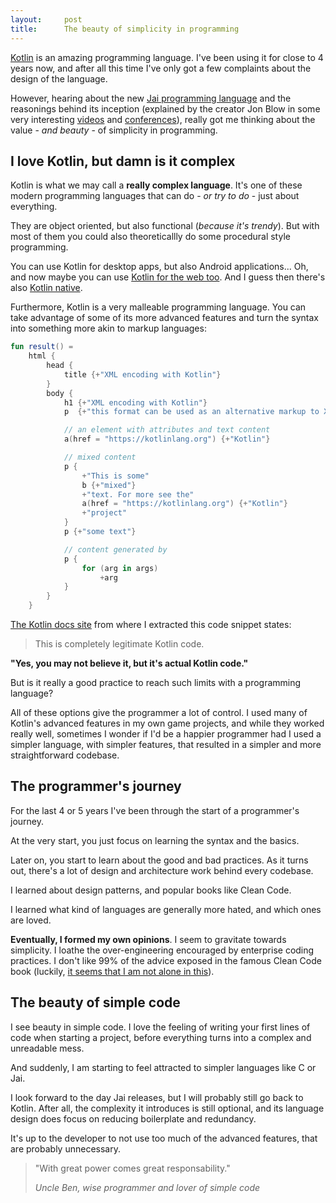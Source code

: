 ```yaml
---
layout:     post
title:      The beauty of simplicity in programming
---
```


[Kotlin](https://kotlinlang.org/) is an amazing programming language. I've been using it for close to 4 years now, and after all this time I've only got a few complaints about the design of the language.

However, hearing about the new [Jai programming language](https://github.com/BSVino/JaiPrimer/blob/master/JaiPrimer.md) and the reasonings behind its inception (explained by the creator Jon Blow in some very interesting [videos](https://www.youtube.com/watch?v=TH9VCN6UkyQ) and [conferences](https://www.youtube.com/watch?v=uZgbKrDEzAs)), really got me thinking about the value - *and beauty* - of simplicity in programming.

## I love Kotlin, but damn is it complex

Kotlin is what we may call a **really complex language**. It's one of these modern programming languages that can do - *or try to do* - just about everything.

They are object oriented, but also functional (_because it's trendy_). But with most of them you could also theoreticallly do some procedural style programming.

You can use Kotlin for desktop apps, but also Android applications... Oh, and now maybe you can use [Kotlin for the web too](https://kotlinlang.org/docs/js-overview.html). And I guess then there's also [Kotlin native](https://kotlinlang.org/docs/native-overview.html).

Furthermore, Kotlin is a very malleable programming language. You can take advantage of some of its more advanced features and turn the syntax into something more akin to markup languages:

```kotlin
fun result() =
    html {
        head {
            title {+"XML encoding with Kotlin"}
        }
        body {
            h1 {+"XML encoding with Kotlin"}
            p  {+"this format can be used as an alternative markup to XML"}

            // an element with attributes and text content
            a(href = "https://kotlinlang.org") {+"Kotlin"}

            // mixed content
            p {
                +"This is some"
                b {+"mixed"}
                +"text. For more see the"
                a(href = "https://kotlinlang.org") {+"Kotlin"}
                +"project"
            }
            p {+"some text"}

            // content generated by
            p {
                for (arg in args)
                    +arg
            }
        }
    }

```

[The Kotlin docs site](https://kotlinlang.org/docs/type-safe-builders.html) from where I extracted this code snippet states:

> This is completely legitimate Kotlin code.

**"Yes, you may not believe it, but it's actual Kotlin code."**

But is it really a good practice to reach such limits with a programming language?

All of these options give the programmer a lot of control. I used many of Kotlin's advanced features in my own game projects, and while they worked really well, sometimes I wonder if I'd be a happier programmer had I used a simpler language, with simpler features, that resulted in a simpler and more straightforward codebase.


## The programmer's journey

For the last 4 or 5 years I've been through the start of a programmer's journey.

At the very start, you just focus on learning the syntax and the basics.

Later on, you start to learn about the good and bad practices. As it turns out, there's a lot of design and architecture work behind every codebase.

I learned about design patterns, and popular books like Clean Code.

I learned what kind of languages are generally more hated, and which ones are loved.

**Eventually, I formed my own opinions**. I seem to gravitate towards simplicity. I loathe the over-engineering encouraged by enterprise coding practices. I don't like 99% of the advice exposed in the famous Clean Code book (luckily, [it seems that I am not alone in this](https://qntm.org/clean)).

## The beauty of simple code

I see beauty in simple code. I love the feeling of writing your first lines of code when starting a project, before everything turns into a complex and unreadable mess.

And suddenly, I am starting to feel attracted to simpler languages like C or Jai.

I look forward to the day Jai releases, but I will probably still go back to Kotlin. After all, the complexity it introduces is still optional, and its language design does focus on reducing boilerplate and redundancy.

It's up to the developer to not use too much of the advanced features, that are probably unnecessary.

<blockquote>
  <p>
    "With great power comes great responsability."
  </p>
  <footer><cite title="Wise programmer">Uncle Ben, wise programmer and lover of simple code</cite></footer>
</blockquote>